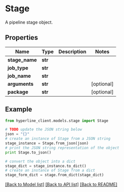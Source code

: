 # Stage

A pipeline stage object.

## Properties
Name | Type | Description | Notes
------------ | ------------- | ------------- | -------------
**stage_name** | **str** |  | 
**job_type** | **str** |  | 
**job_name** | **str** |  | 
**arguments** | **str** |  | [optional] 
**package** | **str** |  | [optional] 

## Example

```python
from hyperline_client.models.stage import Stage

# TODO update the JSON string below
json = "{}"
# create an instance of Stage from a JSON string
stage_instance = Stage.from_json(json)
# print the JSON string representation of the object
print Stage.to_json()

# convert the object into a dict
stage_dict = stage_instance.to_dict()
# create an instance of Stage from a dict
stage_form_dict = stage.from_dict(stage_dict)
```
[[Back to Model list]](../README.md#documentation-for-models) [[Back to API list]](../README.md#documentation-for-api-endpoints) [[Back to README]](../README.md)


